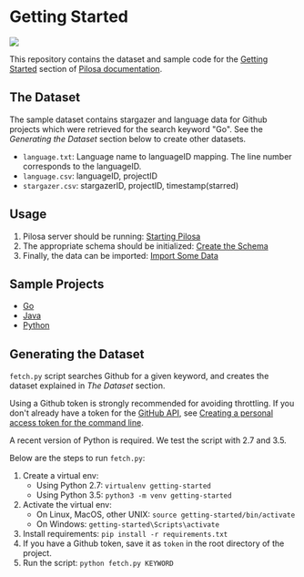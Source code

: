 # Getting Started

<a href="https://github.com/pilosa"><img src="https://img.shields.io/badge/pilosa-v0.6.0-blue.svg"></a>

This repository contains the dataset and sample code for the [Getting Started](https://www.pilosa.com/docs/getting-started/) section of [Pilosa documentation](https://www.pilosa.com/docs/introduction/).

## The Dataset

The sample dataset contains stargazer and language data for Github projects which were retrieved for the search keyword "Go". See the *Generating the Dataset* section below to create other datasets.

* `language.txt`: Language name to languageID mapping. The line number corresponds to the languageID.
* `language.csv`: languageID, projectID
* `stargazer.csv`: stargazerID, projectID, timestamp(starred)

## Usage

1. Pilosa server should be running: [Starting Pilosa](https://www.pilosa.com/docs/getting-started/#starting-pilosa)
2. The appropriate schema should be initialized: [Create the Schema](https://www.pilosa.com/docs/getting-started/#create-the-schema)
3. Finally, the data can be imported: [Import Some Data](https://www.pilosa.com/docs/getting-started/#import-some-data)

## Sample Projects

* [Go](https://github.com/pilosa/getting-started/go)
* [Java](https://github.com/pilosa/getting-started/java)
* [Python](https://github.com/pilosa/getting-started/python)

## Generating the Dataset

`fetch.py` script searches Github for a given keyword, and creates the dataset explained in *The Dataset* section.

Using a Github token is strongly recommended for avoiding throttling. If you don't already have a token for the [GitHub API](https://developer.github.com/v3/), see [Creating a personal access token for the command line](https://help.github.com/articles/creating-a-personal-access-token-for-the-command-line/).

A recent version of Python is required. We test the script with 2.7 and 3.5.

Below are the steps to run `fetch.py`:

1. Create a virtual env:
	* Using Python 2.7: `virtualenv getting-started`
	* Using Python 3.5: `python3 -m venv getting-started`
2. Activate the virtual env:
	* On Linux, MacOS, other UNIX: `source getting-started/bin/activate`
	* On Windows: `getting-started\Scripts\activate`
3. Install requirements: `pip install -r requirements.txt`
4. If you have a Github token, save it as `token` in the root directory of the project.
5. Run the script: `python fetch.py KEYWORD`
